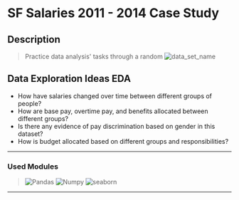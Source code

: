 # SF Salaries 2011 - 2014 Case Study
## Description
> Practice data analysis' tasks through a random ![data_set_name](https://www.kaggle.com/kaggle/sf-salaries?select=Salaries.csv)

## Data Exploration Ideas EDA
* How have salaries changed over time between different groups of people?
* How are base pay, overtime pay, and benefits allocated between different groups?
* Is there any evidence of pay discrimination based on gender in this dataset?
* How is budget allocated based on different groups and responsibilities?
----
### Used Modules
> ![Pandas]() ![Numpy]() ![seaborn]()
----
